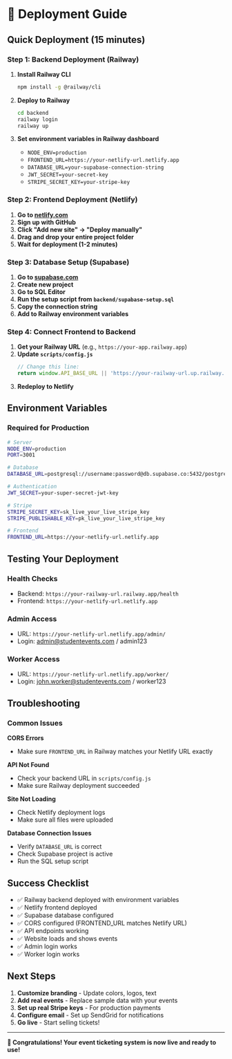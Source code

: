 # 🚀 Deployment Guide

## Quick Deployment (15 minutes)

### Step 1: Backend Deployment (Railway)

1. **Install Railway CLI**
   ```bash
   npm install -g @railway/cli
   ```

2. **Deploy to Railway**
   ```bash
   cd backend
   railway login
   railway up
   ```

3. **Set environment variables in Railway dashboard**
   - `NODE_ENV=production`
   - `FRONTEND_URL=https://your-netlify-url.netlify.app`
   - `DATABASE_URL=your-supabase-connection-string`
   - `JWT_SECRET=your-secret-key`
   - `STRIPE_SECRET_KEY=your-stripe-key`

### Step 2: Frontend Deployment (Netlify)

1. **Go to [netlify.com](https://netlify.com)**
2. **Sign up with GitHub**
3. **Click "Add new site" → "Deploy manually"**
4. **Drag and drop your entire project folder**
5. **Wait for deployment (1-2 minutes)**

### Step 3: Database Setup (Supabase)

1. **Go to [supabase.com](https://supabase.com)**
2. **Create new project**
3. **Go to SQL Editor**
4. **Run the setup script from `backend/supabase-setup.sql`**
5. **Copy the connection string**
6. **Add to Railway environment variables**

### Step 4: Connect Frontend to Backend

1. **Get your Railway URL** (e.g., `https://your-app.railway.app`)
2. **Update `scripts/config.js`**
   ```javascript
   // Change this line:
   return window.API_BASE_URL || 'https://your-railway-url.up.railway.app/api';
   ```
3. **Redeploy to Netlify**

## Environment Variables

### Required for Production

```bash
# Server
NODE_ENV=production
PORT=3001

# Database
DATABASE_URL=postgresql://username:password@db.supabase.co:5432/postgres

# Authentication
JWT_SECRET=your-super-secret-jwt-key

# Stripe
STRIPE_SECRET_KEY=sk_live_your_live_stripe_key
STRIPE_PUBLISHABLE_KEY=pk_live_your_live_stripe_key

# Frontend
FRONTEND_URL=https://your-netlify-url.netlify.app
```

## Testing Your Deployment

### Health Checks
- Backend: `https://your-railway-url.railway.app/health`
- Frontend: `https://your-netlify-url.netlify.app`

### Admin Access
- URL: `https://your-netlify-url.netlify.app/admin/`
- Login: admin@studentevents.com / admin123

### Worker Access
- URL: `https://your-netlify-url.netlify.app/worker/`
- Login: john.worker@studentevents.com / worker123

## Troubleshooting

### Common Issues

**CORS Errors**
- Make sure `FRONTEND_URL` in Railway matches your Netlify URL exactly

**API Not Found**
- Check your backend URL in `scripts/config.js`
- Make sure Railway deployment succeeded

**Site Not Loading**
- Check Netlify deployment logs
- Make sure all files were uploaded

**Database Connection Issues**
- Verify `DATABASE_URL` is correct
- Check Supabase project is active
- Run the SQL setup script

## Success Checklist

- ✅ Railway backend deployed with environment variables
- ✅ Netlify frontend deployed
- ✅ Supabase database configured
- ✅ CORS configured (FRONTEND_URL matches Netlify URL)
- ✅ API endpoints working
- ✅ Website loads and shows events
- ✅ Admin login works
- ✅ Worker login works

## Next Steps

1. **Customize branding** - Update colors, logos, text
2. **Add real events** - Replace sample data with your events
3. **Set up real Stripe keys** - For production payments
4. **Configure email** - Set up SendGrid for notifications
5. **Go live** - Start selling tickets!

---

**🎉 Congratulations! Your event ticketing system is now live and ready to use!**